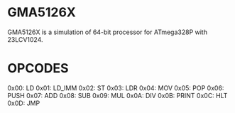 # GMA5126X
GMA5126X is a simulation of 64-bit processor for ATmega328P with 23LCV1024.

# OPCODES
0x00: LD
0x01: LD_IMM
0x02: ST
0x03: LDR
0x04: MOV
0x05: POP
0x06: PUSH
0x07: ADD
0x08: SUB
0x09: MUL
0x0A: DIV
0x0B: PRINT
0x0C: HLT
0x0D: JMP

